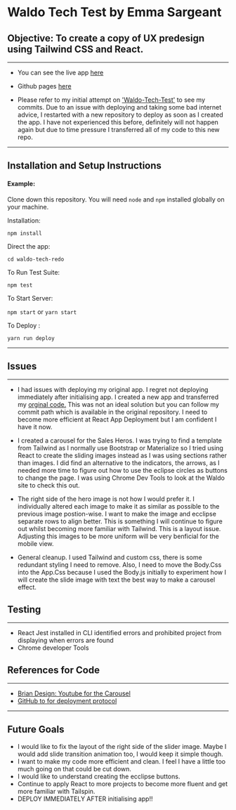 # Waldo Tech Test by Emma Sargeant

## Objective: To create a copy of UX predesign using Tailwind CSS and React.
---

* You can see the live app [here](https://emmasarge.github.io/waldo-tech-redo/)
* Github pages [here](https://github.com/emmasarge/waldo-tech-redo)

* Please refer to my initial attempt on ['Waldo-Tech-Test'](https://github.com/emmasarge/waldo-tech-test) to see my commits. Due to an issue with deploying and taking some bad internet advice, I restarted with a new repository to deploy as soon as I created the app. I have not experienced this before, definitely will not happen again but due to time pressure I transferred all of my code to this new repo.


---
## Installation and Setup Instructions

#### Example:  

Clone down this repository. You will need `node` and `npm` installed globally on your machine.  

Installation:

`npm install`  

Direct the app:

`cd waldo-tech-redo`

To Run Test Suite:  

`npm test`  

To Start Server:

`npm start` or `yarn start` 

To Deploy :

`yarn run deploy`

 

---

## Issues
---
* I had issues with deploying my original app. I regret not deploying immediately after initialising app. I created a new app and transferred my [orginal code.](https://github.com/emmasarge/waldo-tech-test) This was not an ideal solution but you can follow my commit path which is available in the original repository. I need to become more efficient at React App Deployment but I am confident I have it now. 

* I created a carousel for the Sales Heros. I was trying to find a template from Tailwind as I normally use Bootstrap or Materialize so I tried using React to create the sliding images instead as I was using sections rather than images. I did find an alternative to the indicators, the arrows, as I needed more time to figure out how to use the eclipse circles as buttons to change the page. I was using Chrome Dev Tools to look at the Waldo site to check this out.

* The right side of the hero image is not how I would prefer it. I individually altered each image to make it as similar as possible to the previous image postion-wise. I want to make the image and ecclipse separate rows to align better. This is something I will continue to figure out whilst becoming more familiar with Tailwind. This is a layout issue. Adjusting this images to be more uniform will be very benficial for the mobile view.

* General cleanup. I used Tailwind and custom css, there is some redundant styling I need to remove. Also, I need to move the Body.Css into the App.Css because I used the Body.js initially to experiment how I will create the slide image with text the best way to make a carousel effect. 


## Testing 
---
* React Jest installed in CLI identified errors and prohibited project from displaying when errors are found
* Chrome developer Tools



## References for Code
---

* [Brian Design: Youtube for the Carousel](https://www.youtube.com/watch?v=l1MYfu5YWHc)
* [GitHub to for deployment protocol](https://github.com/gitname/react-gh-pages)


---
## Future Goals
* I would like to fix the layout of the right side of the slider image. Maybe I would add slide transition animation too, I would keep it simple though.
* I want to make my code more efficient and clean. I feel I have a little too much going on that could be cut down.
* I would like to understand creating the ecclipse buttons.
* Continue to apply React to more projects to become more fluent and get more familiar with Tailspin.
* DEPLOY IMMEDIATELY AFTER initialising app!!




